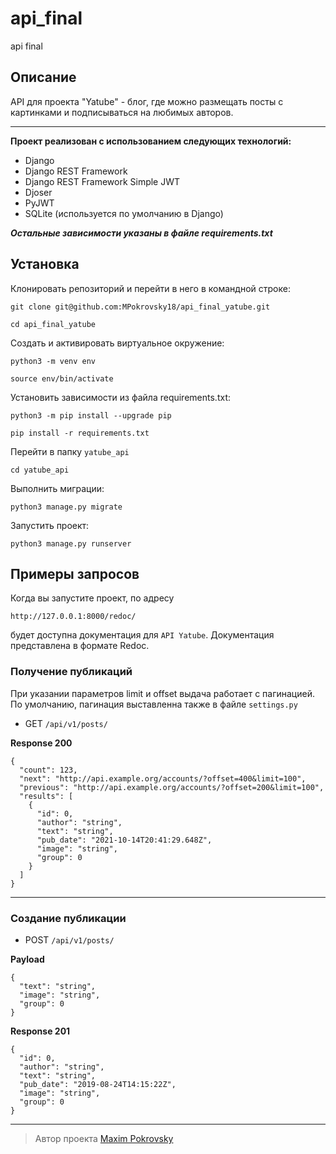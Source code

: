 # api_final
api final

## Описание
API для проекта "Yatube" - блог, где можно размещать посты с картинками и подписываться на любимых авторов.
___
**Проект реализован с использованием следующих технологий:**
- Django
- Django REST Framework
- Django REST Framework Simple JWT
- Djoser
- PyJWT
- SQLite (используется по умолчанию в Django)

***Остальные зависимости указаны в файле requirements.txt***
## Установка
Клонировать репозиторий и перейти в него в командной строке:
```
git clone git@github.com:MPokrovsky18/api_final_yatube.git
```
```
cd api_final_yatube
```
Cоздать и активировать виртуальное окружение:
```
python3 -m venv env
```
```
source env/bin/activate
```
Установить зависимости из файла requirements.txt:
```
python3 -m pip install --upgrade pip
```
```
pip install -r requirements.txt
```
Перейти в папку `yatube_api`
```
cd yatube_api
```
Выполнить миграции:
```
python3 manage.py migrate
```
Запустить проект:
```
python3 manage.py runserver
```
## Примеры запросов
Когда вы запустите проект, по адресу
```
http://127.0.0.1:8000/redoc/
```
будет доступна документация для `API Yatube`. Документация представлена в формате Redoc.
### Получение публикаций
При указании параметров limit и offset выдача работает с пагинацией. По умолчанию, пагинация выставленна также в файле `settings.py`
- GET `/api/v1/posts/`

**Response 200**
  ```
  {
    "count": 123,
    "next": "http://api.example.org/accounts/?offset=400&limit=100",
    "previous": "http://api.example.org/accounts/?offset=200&limit=100",
    "results": [
      {
        "id": 0,
        "author": "string",
        "text": "string",
        "pub_date": "2021-10-14T20:41:29.648Z",
        "image": "string",
        "group": 0
      }
    ]
  }
  ```
___
### Создание публикации
- POST `/api/v1/posts/`

**Payload**
  ```
  {
    "text": "string",
    "image": "string",
    "group": 0
  }
  ```

**Response 201**
  ```
  {
    "id": 0,
    "author": "string",
    "text": "string",
    "pub_date": "2019-08-24T14:15:22Z",
    "image": "string",
    "group": 0
  }
  ```
___
> Автор проекта [Maxim Pokrovsky](https://github.com/MPokrovsky18)
